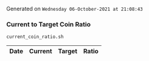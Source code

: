 Generated on `Wednesday 06-October-2021 at 21:08:43`

### Current to Target Coin Ratio
`current_coin_ratio.sh`

Date|Current|Target|Ratio
---|---|---|---
